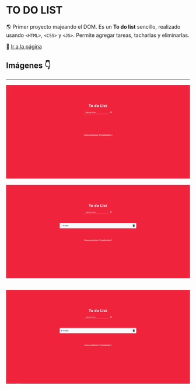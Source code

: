 # TO DO LIST

:earth_americas: Primer proyecto majeando el DOM. Es un **To do list** sencillo, 
realizado usando `<HTML>`, `<CSS>` y `<JS>`. Permite agregar tareas, tacharlas y eliminarlas.

:link: <a href="https://todolist-carlosmartedev.netlify.app/" target="_BLANK" title="¡Ir!">Ir a la página</a>

## Imágenes :point_down:
---
![To do list - abierto](./readme-images/cap1.PNG "Abierto")

![To do list - agregando tarea](./readme-images/cap2.PNG "Agregando tarea")

![To do list - tachando tarea](./readme-images/cap3.PNG "Tachando tarea")
---


